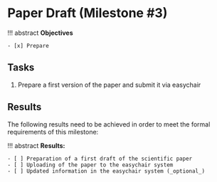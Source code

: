 # Paper Draft (Milestone #3)

<!-- !!! question
    This milstone will be graded with factor: **1** -->

!!! abstract
    **Objectives**

    - [x] Prepare 


## Tasks

1. Prepare a first version of the paper and submit it via easychair


## Results

The following results need to be achieved in order to meet the formal requirements of this milestone:

!!! abstract
    __Results:__

    - [ ] Preparation of a first draft of the scientific paper
    - [ ] Uploading of the paper to the easychair system
    - [ ] Updated information in the easychair system (_optional_)
